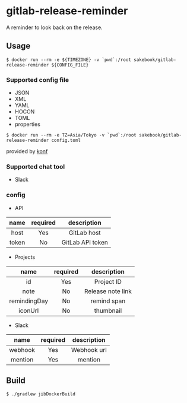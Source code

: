 # gitlab-release-reminder
A reminder to look back on the release.

## Usage
```$xslt
$ docker run --rm -e ${TIMEZONE} -v `pwd`:/root sakebook/gitlab-release-reminder ${CONFIG_FILE}
```

### Supported config file
- JSON
- XML
- YAML
- HOCON
- TOML
- properties

```$xslt
$ docker run --rm -e TZ=Asia/Tokyo -v `pwd`:/root sakebook/gitlab-release-reminder config.toml
```

provided by [konf](https://github.com/uchuhimo/konf)

### Supported chat tool
- Slack

### config

- API

|name|required|description|
|:---:|:---:|:---:|
|host|Yes|GitLab host|
|token|No|GitLab API token|

- Projects

|name|required|description|
|:---:|:---:|:---:|
|id|Yes|Project ID|
|note|No|Release note link|
|remindingDay|No|remind span|
|iconUrl|No|thumbnail|

- Slack

|name|required|description|
|:---:|:---:|:---:|
|webhook|Yes|Webhook url|
|mention|Yes|mention|

## Build

```$xslt
$ ./gradlew jibDockerBuild
```